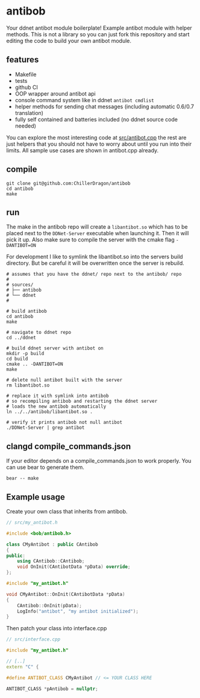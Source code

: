 # antibob

Your ddnet antibot module boilerplate! Example antibot module with helper methods.
This is not a library so you can just fork this repository and start editing the code
to build your own antibot module.

## features

- Makefile
- tests
- github CI
- OOP wrapper around antibot api
- console command system like in ddnet ``antibot cmdlist``
- helper methods for sending chat messages (including automatic 0.6/0.7 translation)
- fully self contained and batteries included (no ddnet source code needed)

You can explore the most interesting code at [src/antibot.cpp](https://github.com/ChillerDragon/antibob/blob/master/src/bob/antibob.cpp)
the rest are just helpers that you should not have to worry about until you run into their limits.
All sample use cases are shown in antibot.cpp already.

## compile

```
git clone git@github.com:ChillerDragon/antibob
cd antibob
make
```

## run

The make in the antibob repo will create a ``libantibot.so``
which has to be placed next to the ``DDNet-Server`` executable
when launching it. Then it will pick it up.
Also make sure to compile the server with the cmake flag
``-DANTIBOT=ON``

For development I like to symlink the libantibot.so into the servers build
directory. But be careful it will be overwritten once the server is rebuild.

```
# assumes that you have the ddnet/ repo next to the antibob/ repo
#
# sources/
# ├── antibob
# └── ddnet
#

# build antibob
cd antibob
make

# navigate to ddnet repo
cd ../ddnet

# build ddnet server with antibot on
mkdir -p build
cd build
cmake .. -DANTIBOT=ON
make

# delete null antibot built with the server
rm libantibot.so

# replace it with symlink into antibob
# so recompiling antibob and restarting the ddnet server
# loads the new antibob automatically
ln ../../antibob/libantibot.so .

# verify it prints antibob not null antibot
./DDNet-Server | grep antibot
```

## clangd compile_commands.json

If your editor depends on a compile_commands.json to work properly.
You can use bear to generate them.

```
bear -- make
```

## Example usage

Create your own class that inherits from antibob.

```C++
// src/my_antibot.h

#include <bob/antibob.h>

class CMyAntibot : public CAntibob
{
public:
	using CAntibob::CAntibob;
	void OnInit(CAntibotData *pData) override;
};
```

```C++
#include "my_antibot.h"

void CMyAntibot::OnInit(CAntibotData *pData)
{
	CAntibob::OnInit(pData);
	LogInfo("antibot", "my antibot initialized");
}
```

Then patch your class into interface.cpp


```C++
// src/interface.cpp

#include "my_antibot.h"

// [..]
extern "C" {

#define ANTIBOT_CLASS CMyAntibot // <= YOUR CLASS HERE

ANTIBOT_CLASS *pAntibob = nullptr;
```

